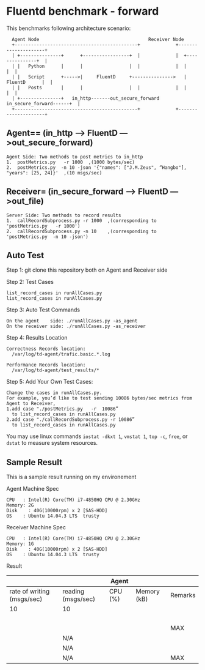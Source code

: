 # Fluentd benchmark - forward

This benchmarks following architecture scenario:

```
  Agent Node                                        Receiver Node
  +---------------------------------------------+             +---------------------+
  | +---------------+      +-----------------+  |             |  +---------------+  |
  | |  	Python 	    |      |                 |  |             |  |               |  |
  | |	Script      +----->|     FluentD     +--------------->   |  FluentD      |  |
  | |  	Posts	    |      |                 |  |             |  |               |  |
  | +---------------+   in_http-------out_secure_forward  in_secure_forward------+  |
  +---------------------------------------------+             +---------------------+
```

## Agent==  (in_http —> FluentD —>out_secure_forward)

```
Agent Side: Two methods to post metrics to in_http
1.  postMetrics.py   -r 1000  ,(1000 bytes/sec)
2.  postMetrics.py  -n 10 -json '{"names": ["J.M.Zeus", “Hangbo"], "years": [25, 24]}'  ,(10 msgs/sec)
```
## Receiver= (in_secure_forward —> FluentD —>out_file)
```
Server Side: Two methods to record results 
1.  callRecordSubprocess.py -r 1000  ,(corresponding to 'postMetrics.py   -r 1000')
2.  callRecordSubprocess.py -n 10    ,(corresponding to 'postMetrics.py  -n 10 -json')
```
## Auto Test

Step 1: git clone this repository both on Agent and Receiver side

Step 2: Test Cases
```
list_record_cases in runAllCases.py
list_record_cases in runAllCases.py
```
Step 3: Auto Test Commands
```
On the agent    side: ./runAllCases.py -as_agent
On the receiver side: ./runAllCases.py -as_receiver
```


Step 4: Results Location
```
Correctness Records location:
  /var/log/td-agent/trafic.basic.*.log

Performance Records location:
  /var/log/td-agent/test_results/*
```


Step 5: Add Your Own Test Cases:
```
Change the cases in runAllCases.py.
For example, you’d like to test sending 10086 bytes/sec metrics from Agent to Receiver,
1.add case "./postMetrics.py   -r  10086” 
  to list_record_cases in runAllCases.py
2.add case "./callRecordSubprocess.py -r 10086”
  to list_record_cases in runAllCases.py
```


You may use linux commands `iostat -dkxt 1`, `vmstat 1`, `top -c`, `free`, or `dstat` to measure system resources. 

## Sample Result

This is a sample result running on my environement


Agent Machine Spec
```
CPU	  : Intel(R) Core(TM) i7-4850HQ CPU @ 2.30GHz
Memory:	2G
Disk	: 40G(10000rpm) x 2 [SAS-HDD]
OS    : Ubuntu 14.04.3 LTS	trusty
```

Receiver Machine Spec
```
CPU	  : Intel(R) Core(TM) i7-4850HQ CPU @ 2.30GHz
Memory:	1G
Disk	: 40G(10000rpm) x 2 [SAS-HDD]
OS    : Ubuntu 14.04.3 LTS	trusty
```

Result


|                             |                       | Agent   |             |         |
|-----------------------------|-----------------------|---------|-------------|---------|
| rate of writing (msgs/sec)  | reading (msgs/sec)    | CPU (%) | Memory (kB) | Remarks |
| 10                          | 10                    |         |             |         |
|                             |                       |         |             |         |
|                             |                       |         |             |         |
|                             |                       |         |             |         |
|                             |                       |         |             |         |
|                             |                       |         |             | MAX     |
|                             | N/A                   |         |             |         |
|                             | N/A                   |         |             |         |
|                             | N/A                   |         |             | MAX     |

